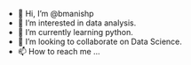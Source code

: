 - 👋 Hi, I’m @bmanishp
- 👀 I’m interested in data analysis.
- 🌱 I’m currently learning python.
- 💞️ I’m looking to collaborate on Data Science.
- 📫 How to reach me ...

<!---
bmanishp/bmanishp is a ✨ special ✨ repository because its `README.md` (this file) appears on your GitHub profile.
You can click the Preview link to take a look at your changes.
--->

